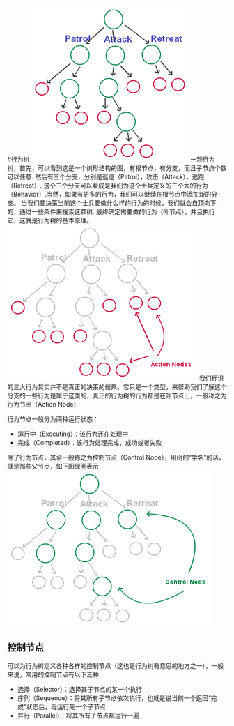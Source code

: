 #行为树
![行为树](../../imgs/bv-tree-1.png)
一颗行为树，首先，可以看到这是一个树形结构的图，有根节点，有分支，而且子节点个数可以任意.
然后有三个分支，分别是巡逻（Patrol），攻击（Attack），逃跑（Retreat）.
这个三个分支可以看成是我们为这个士兵定义的三个大的行为（Behavior）.当然，如果有更多的行为，我们可以继续在根节点中添加新的分支。
当我们要决策当前这个士兵要做什么样的行为的时候，我们就会自顶向下的，通过一些条件来搜索这颗树.
最终确定需要做的行为（叶节点），并且执行它，这就是行为树的基本原理。  
![行为树](../../imgs/bv-tree-2.png)
我们标识的三大行为其实并不是真正的决策的结果，它只是一个类型，来帮助我们了解这个分支的一些行为是属于这类的，真正的行为树的行为都是在叶节点上，一般称之为行为节点（Action Node）

行为节点一般分为两种运行状态：
* 运行中（Executing）：该行为还在处理中
* 完成（Completed）：该行为处理完成，成功或者失败

除了行为节点，其余一般称之为控制节点（Control Node），用树的“学名”的话，就是那些父节点，如下图绿圈表示
![行为树](../../imgs/bv-tree-control-node.png)
## 控制节点
可以为行为树定义各种各样的控制节点（这也是行为树有意思的地方之一），一般来说，常用的控制节点有以下三种

* 选择（Selector）：选择其子节点的某一个执行
* 序列（Sequence）：将其所有子节点依次执行，也就是说当前一个返回“完成”状态后，再运行先一个子节点
* 并行（Parallel）：将其所有子节点都运行一遍